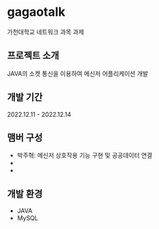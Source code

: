 # gagaotalk
가천대학교 네트워크 과목 과제

## 프로젝트 소개
JAVA의 소켓 통신을 이용하여 메신저 어플리케이션 개발

## 개발 기간
2022.12.11 - 2022.12.14

## 맴버 구성
- 박주혁: 메신저 상호작용 기능 구현 및 공공데이터 연결
-
-

## 개발 환경
- JAVA
- MySQL
